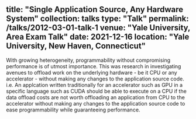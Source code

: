 title: "Single Application Source, Any Hardware System"
collection: talks
type: "Talk"
permalink: /talks/2012-03-01-talk-1
venue: "Yale University, Area Exam Talk"
date: 2021-12-16
location: "Yale University, New Haven, Connecticut"
---

With growing heterogeneity, programmability without compromising performance is of utmost importance. This was research in investigating avenues to offload work on the underlying hardware - be it CPU or any accelerator - without making any changes to the application source code. i.e. An applcation written traditionally for an accelerator such as GPU in a specific language such as CUDA should be able to execute on a CPU if the data offload costs are not worth offloading an application from CPU to the accelerator without making any changes to the application source code to ease programmability while guaranteeing performance.
